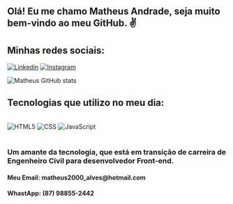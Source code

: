 ## Olá! Eu me chamo Matheus Andrade, seja muito bem-vindo ao meu GitHub. ✌️

## Minhas redes sociais:
[![Linkedin](https://img.shields.io/badge/LinkedIn-0077B5?style=for-the-badge&logo=linkedin&logoColor=white)](https://www.linkedin.com/in/matheus-aandrade/)
[![Instagram](https://img.shields.io/badge/Instagram-E4405F?style=for-the-badge&logo=instagram&logoColor=white)](https://www.instagram.com/matheus.andrade.a/)

![Matheus GitHub stats](https://github-readme-stats.vercel.app/api?username=Matheus-AA&show_icons=true&theme=dark)

## Tecnologias que utilizo no meu dia:  

<div style="display: inline_block"><br>
    <img aling="center" alt="HTML5" src="https://img.shields.io/badge/HTML5-E34F26?style=for-the-badge&logo=html5&logoColor=white">
    <img aling="center" alt="CSS" src="https://img.shields.io/badge/CSS3-1572B6?style=for-the-badge&logo=css3&logoColor=white">
    <img aling="center" alt="JavaScript" src="https://img.shields.io/badge/JavaScript-F7DF1E?style=for-the-badge&logo=javascript&logoColor=black">
</div><br>

<h3>Um amante da tecnologia, que está em transição de carreira de Engenheiro Civil para desenvolvedor Front-end.</h3>

<h4>Meu Email: matheus2000_alves@hotmail.com</h4>
<h4>WhastApp: (87) 98855-2442</h4>


